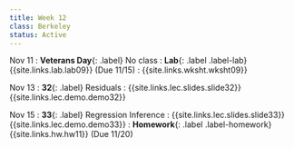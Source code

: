 ```yaml
---
title: Week 12
class: Berkeley
status: Active
---
```


Nov 11
: **Veterans Day**{: .label} No class
: **Lab**{: .label .label-lab} {{site.links.lab.lab09}} (Due 11/15)
    : {{site.links.wksht.wksht09}}

Nov 13
: **32**{: .label} Residuals
  : {{site.links.lec.slides.slide32}} {{site.links.lec.demo.demo32}}

Nov 15
: **33**{: .label} Regression Inference
    : {{site.links.lec.slides.slide33}} {{site.links.lec.demo.demo33}}
: **Homework**{: .label .label-homework} {{site.links.hw.hw11}} (Due 11/20)
